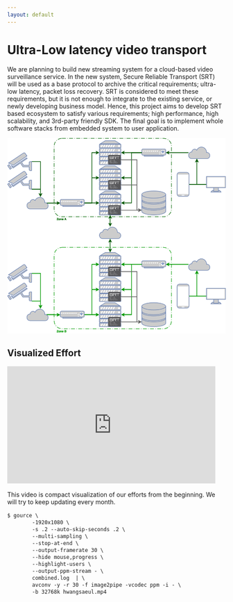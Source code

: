 ```yaml
---
layout: default
---
```


# Ultra-Low latency video transport 

We are planning to build new streaming system for a cloud-based video surveillance service.
In the new system, Secure Reliable Transport (SRT) will be used as a base protocol to archive
the critical requirements; ultra-low latency, packet loss recovery. 
SRT is considered to meet these requirements, but it is not enough to integrate to the existing service,
or newly developing business model. Hence, this project aims to develop SRT based ecosystem to satisfy 
various requirements; high performance, high scalability, and 3rd-party friendly SDK.
The final goal is to implement whole software stacks from embedded system to user application.

![SRT Ecosystem concept](./assets/img/SRT-concept.png)


## Visualized Effort

<iframe width="480" height="270" src="https://www.youtube.com/embed/ibRuFMJGffQ?controls=0" frameborder="0" allow="accelerometer; autoplay; encrypted-media; gyroscope; picture-in-picture" allowfullscreen></iframe>

This video is compact visualization of our efforts from the beginning. We will try to keep updating every month.

```
$ gource \
        -1920x1080 \
        -s .2 --auto-skip-seconds .2 \
        --multi-sampling \
        --stop-at-end \
        --output-framerate 30 \
        --hide mouse,progress \
        --highlight-users \
        --output-ppm-stream - \
        combined.log  | \
        avconv -y -r 30 -f image2pipe -vcodec ppm -i - \
        -b 32768k hwangsaeul.mp4 
```
